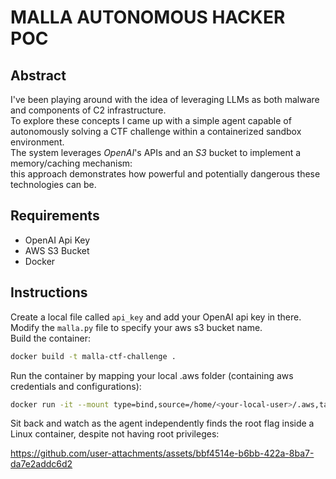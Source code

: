 # MALLA AUTONOMOUS HACKER POC

## Abstract
I've been playing around with the idea of leveraging LLMs as both malware and components of C2 infrastructure.  
To explore these concepts I came up with a simple agent capable of autonomously solving a CTF challenge within a containerized sandbox environment.  
The system leverages *OpenAI*'s APIs and an *S3* bucket to implement a memory/caching mechanism:  
this approach demonstrates how powerful and potentially dangerous these technologies can be.  

## Requirements
- OpenAI Api Key
- AWS S3 Bucket
- Docker  


## Instructions
Create a local file called `api_key` and add your OpenAI api key in there.  
Modify the `malla.py` file to specify your aws s3 bucket name.  
Build the container:  
```sh
docker build -t malla-ctf-challenge . 
```  

Run the container by mapping your local .aws folder (containing aws credentials and configurations):  
```sh
docker run -it --mount type=bind,source=/home/<your-local-user>/.aws,target=/home/malla/.aws malla-ctf-challenge
```  

Sit back and watch as the agent independently finds the root flag inside a Linux container, despite not having root privileges:  


https://github.com/user-attachments/assets/bbf4514e-b6bb-422a-8ba7-da7e2addc6d2







